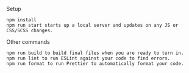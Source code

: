Setup

    npm install
    npm run start starts up a local server and updates on any JS or CSS/SCSS changes.

Other commands

    npm run build to build final files when you are ready to turn in.
    npm run lint to run ESLint against your code to find errors.
    npm run format to run Prettier to automatically format your code.
